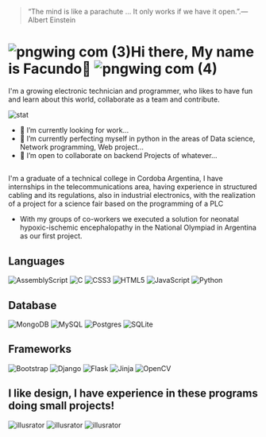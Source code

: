 


>“The mind is like a parachute … It only works if we have it open.”.— Albert Einstein
# ![pngwing com (3)](https://github.com/Facucastroo/Facucastroo/assets/102540185/223002c5-2336-4932-8232-1667d58607df)Hi there, My name is Facundo👋  ![pngwing com (4)](https://github.com/Facucastroo/Facucastroo/assets/102540185/667a994c-196c-4a0d-83f5-535074698039)
I'm a growing electronic technician and programmer, who likes to have fun and learn about this world, collaborate as a team and contribute.


![stat](https://github-readme-stats.vercel.app/api/top-langs/?username=Facucastroo&theme=blue-green)

- 🔭 I’m currently looking for work...
- 🌱 I’m currently perfecting myself in python in the areas of Data science, Network programming, Web project...
- 👯 I’m open to collaborate on backend Projects of whatever...
##
 I'm a graduate of a technical college in Cordoba Argentina, I have internships in the telecommunications area, having experience in structured cabling and its regulations, also in industrial electronics, with the realization of a project for a science fair based on the programming of a PLC 
-  With my groups of co-workers we executed a solution for neonatal hypoxic-ischemic encephalopathy in the National Olympiad in Argentina as our first project.


## Languages
![AssemblyScript](https://img.shields.io/badge/assembly%20script-%23000000.svg?style=for-the-badge&logo=assemblyscript&logoColor=white)
![C](https://img.shields.io/badge/c-%2300599C.svg?style=for-the-badge&logo=c&logoColor=white)
![CSS3](https://img.shields.io/badge/css3-%231572B6.svg?style=for-the-badge&logo=css3&logoColor=white)
![HTML5](https://img.shields.io/badge/html5-%23E34F26.svg?style=for-the-badge&logo=html5&logoColor=white)
![JavaScript](https://img.shields.io/badge/javascript-%23323330.svg?style=for-the-badge&logo=javascript&logoColor=%23F7DF1E)
![Python](https://img.shields.io/badge/python-3670A0?style=for-the-badge&logo=python&logoColor=ffdd54)
## Database
![MongoDB](https://img.shields.io/badge/MongoDB-%234ea94b.svg?style=for-the-badge&logo=mongodb&logoColor=white)
![MySQL](https://img.shields.io/badge/mysql-%2300f.svg?style=for-the-badge&logo=mysql&logoColor=white)
![Postgres](https://img.shields.io/badge/postgres-%23316192.svg?style=for-the-badge&logo=postgresql&logoColor=white)
![SQLite](https://img.shields.io/badge/sqlite-%2307405e.svg?style=for-the-badge&logo=sqlite&logoColor=white)
## Frameworks
![Bootstrap](https://img.shields.io/badge/bootstrap-%238511FA.svg?style=for-the-badge&logo=bootstrap&logoColor=white)
![Django](https://img.shields.io/badge/django-%23092E20.svg?style=for-the-badge&logo=django&logoColor=white)
![Flask](https://img.shields.io/badge/flask-%23000.svg?style=for-the-badge&logo=flask&logoColor=white)
![Jinja](https://img.shields.io/badge/jinja-white.svg?style=for-the-badge&logo=jinja&logoColor=black)
![OpenCV](https://img.shields.io/badge/opencv-%23white.svg?style=for-the-badge&logo=opencv&logoColor=white)
## I like design, I have experience in these programs doing small projects!
![illusrator](https://aleen42.github.io/badges/src/illustrator.svg)
![illusrator](https://aleen42.github.io/badges/src/premiere.svg)
![illusrator](https://aleen42.github.io/badges/src/photoshop.svg)

